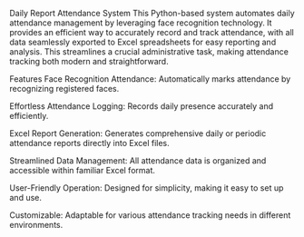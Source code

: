 Daily Report Attendance System
This Python-based system automates daily attendance management by leveraging face recognition technology. It provides an efficient way to accurately record and track attendance, with all data seamlessly exported to Excel spreadsheets for easy reporting and analysis. This streamlines a crucial administrative task, making attendance tracking both modern and straightforward.

Features
Face Recognition Attendance: Automatically marks attendance by recognizing registered faces.

Effortless Attendance Logging: Records daily presence accurately and efficiently.

Excel Report Generation: Generates comprehensive daily or periodic attendance reports directly into Excel files.

Streamlined Data Management: All attendance data is organized and accessible within familiar Excel format.

User-Friendly Operation: Designed for simplicity, making it easy to set up and use.

Customizable: Adaptable for various attendance tracking needs in different environments.
